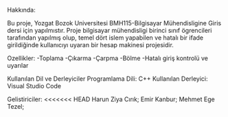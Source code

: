 
 Hakkında:

Bu proje, Yozgat Bozok Universitesi BMH115-Bilgisayar Mühendisligine Giris dersi için yapılmıstır. 
Proje bilgisayar mühendisligi birinci sınıf ögrencileri tarafından yapılmış olup, temel dört islem yapabilen ve hatalı bir ifade girildiğinde kullanıcıyı uyaran bir hesap makinesi projesidir.

 Ozellikler:
-Toplama
-Çıkarma
-Çarpma
-Bölme
-Hatalı giriş kontrolü ve uyarılar

Kullanılan Dil ve Derleyiciler
Programlama Dili: C++
Kullanılan Derleyici: Visual Studio Code

Gelistiriciler:
<<<<<<< HEAD
Harun Ziya Cırık;
Emir Kanbur;
Mehmet Ege Tezel;
